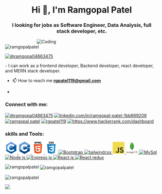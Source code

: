 <h1 align="center">Hi 👋, I'm Ramgopal Patel</h1>
<h3 align="center">I looking for jobs as Software Engineer, Data Analysis, full stack developer, etc.</h3>

<img src="https://camo.githubusercontent.com/cae12fddd9d6982901d82580bdf321d81fb299141098ca1c2d4891870827bf17/68747470733a2f2f6d69726f2e6d656469756d2e636f6d2f6d61782f313336302f302a37513379765349765f7430696f4a2d5a2e676966" alt="Coding" width="400" align="right" >

<p align="left"> <img src="https://komarev.com/ghpvc/?username=ramgopalpatel&label=Profile%20views&color=0e75b6&style=flat" alt="ramgopalpatel" /> </p>

<p align="left"> <a href="https://twitter.com/@ramgopa04863475" target="blank"><img src="https://img.shields.io/twitter/follow/@ramgopa04863475?logo=twitter&style=for-the-badge" alt="@ramgopa04863475" /></a> </p>
- I can work as a frontend developer, Backend developer, react developer, and MERN stack developer.

- 📫 How to reach me **rgpatel119@gmail.com**

- 

<h3 align="left">Connect with me:</h3>
<p align="left">
<a href="https://twitter.com/@ramgopa04863475" target="blank"><img align="center" src="https://raw.githubusercontent.com/rahuldkjain/github-profile-readme-generator/master/src/images/icons/Social/twitter.svg" alt="@ramgopa04863475" height="30" width="40" /></a>
<a href="https://linkedin.com/in/linkedin.com/in/ramgopal-patel-1bb669209" target="blank"><img align="center" src="https://raw.githubusercontent.com/rahuldkjain/github-profile-readme-generator/master/src/images/icons/Social/linked-in-alt.svg" alt="linkedin.com/in/ramgopal-patel-1bb669209" height="30" width="40" /></a>
<a href="https://www.facebook.com/ramgopal.patel.169067/l" target="blank"><img align="center" src="https://raw.githubusercontent.com/rahuldkjain/github-profile-readme-generator/master/src/images/icons/Social/facebook.svg" alt="ramgopal patel" height="30" width="40" /></a>
<a href="https://instagram.com/rgpatel119" target="blank"><img align="center" src="https://raw.githubusercontent.com/rahuldkjain/github-profile-readme-generator/master/src/images/icons/Social/instagram.svg" alt="rgpatel119" height="30" width="40" /></a>
<a href="https://www.hackerrank.com/https:@rgpatel119" target="blank"><img align="center" src="https://raw.githubusercontent.com/rahuldkjain/github-profile-readme-generator/master/src/images/icons/Social/hackerrank.svg" alt="https://www.hackerrank.com/dashboard" height="30" width="40" /></a>


</p>
<h3 align="left">skills and Tools:</h3>

<p align="left"><a href="https://www.cprogramming.com/" target="_blank" rel="noreferrer"> <img src="https://raw.githubusercontent.com/devicons/devicon/master/icons/c/c-original.svg" alt="c" width="40" height="40"/> </a><a href="https://isocpp.org/" target="_blank" rel="noreferrer"> <img src="https://raw.githubusercontent.com/devicons/devicon/master/icons/cplusplus/cplusplus-original.svg" alt="cplusplus" width="40" height="40"/> </a><a href="https://html.com/" target="_blank" rel="noreferrer"> <img src="https://raw.githubusercontent.com/devicons/devicon/master/icons/html5/html5-original-wordmark.svg" alt="html" width="40" height="40"/> </a> <a href="https://www.css3.com/" target="_blank" rel="noreferrer"> <img src="https://raw.githubusercontent.com/devicons/devicon/master/icons/css3/css3-original-wordmark.svg" alt="css3" width="40" height="40"/> </a> <a href="https://getbootstrap.com/docs/5.0/getting-started/introduction/" target="_blank" rel="noreferrer"> <img src="https://upload.wikimedia.org/wikipedia/commons/thumb/b/b2/Bootstrap_logo.svg/1280px-Bootstrap_logo.svg.png" alt="Bootstrap" width="40" height="40"/> </a> <a href="https://tailwindcss.com/" target="_blank" rel="noreferrer"> <img src="https://res.cloudinary.com/practicaldev/image/fetch/s--6ebjy0LI--/c_imagga_scale,f_auto,fl_progressive,h_1080,q_auto,w_1080/https://dev-to-uploads.s3.amazonaws.com/uploads/articles/dxy1c2bvl6odeo52dodk.jpg" alt="tailwindcss" width="40" height="40"/> </a> <a href="https://www.javascript.com/" target="_blank" rel="noreferrer"> <img src="https://raw.githubusercontent.com/devicons/devicon/master/icons/javascript/javascript-original.svg" alt="Javascript" width="40" height="40"/> </a> <a href="https://www.mongodb.com/" target="_blank" rel="noreferrer"> <img src="https://raw.githubusercontent.com/devicons/devicon/master/icons/mongodb/mongodb-original-wordmark.svg" alt="MongoDB" width="40" height="40"/> </a> <a href="https://www.mysql.com/" target="_blank" rel="noreferrer"> <img src="https://1000logos.net/wp-content/uploads/2020/08/MySQL-Logo.jpg" alt="MySql" width="40" height="40"/> </a> <a href="https://nodejs.org/en" target="_blank" rel="noreferrer"> <img src="https://w7.pngwing.com/pngs/240/632/png-transparent-deploying-node-js-website-development-javascript-web-application-vue-js-text-rectangle-logo.png" alt="Node js" width="40" height="40"/> </a> <a href="https://expressjs.com/" target="_blank" rel="noreferrer"> <img src="https://adware-technologies.s3.amazonaws.com/uploads/technology/thumbnail/20/express-js.png" alt="Express js" width="40" height="40"/> </a> <a href="https://react.dev/" target="_blank" rel="noreferrer"> <img src="https://shethink.in/wp-content/uploads/2021/07/react.js-img.png" alt="React js" width="40" height="40"/> </a><a href="https://react-redux.js.org/" target="_blank" rel="noreferrer"> <img src="https://encrypted-tbn0.gstatic.com/images?q=tbn:ANd9GcTIjQ4YAZpu-gxIpNswMFmtIzbCotsTLMzIMJoBvcaYxw&s" alt="React redux" width="40" height="40"/> </a> </p>

<p><img align="left" src="https://github-readme-stats.vercel.app/api/top-langs?username=ramgopalpatel&show_icons=true&locale=en&layout=compact" alt="ramgopalpatel" /></p>

<p>&nbsp;<img align="center" src="https://github-readme-stats.vercel.app/api?username=ramgopalpatel&show_icons=true&locale=en" alt="ramgopalpatel" /></p>

<p><img align="center" src="https://github-readme-streak-stats.herokuapp.com/?user=ramgopalpatel&" alt="ramgopalpatel" /></p>

![](https://activity-graph.herokuapp.com/graph?username=Ramgopalpatel&theme=react-dark&area=true)
